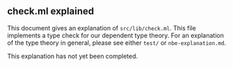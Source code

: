 ## check.ml explained

This document gives an explanation of `src/lib/check.ml`. This file implements a type check for our
dependent type theory. For an explanation of the type theory in general, please see either `test/`
or `nbe-explanation.md`.

This explanation has not yet been completed.
